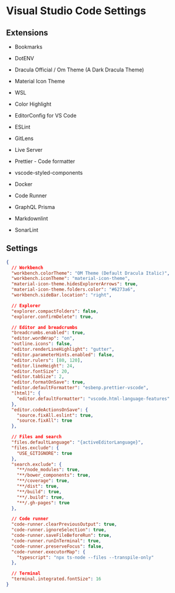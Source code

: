 # Visual Studio Code Settings

## Extensions

- Bookmarks

- DotENV

- Dracula Official / Om Theme (A Dark Dracula Theme)

- Material Icon Theme

- WSL

- Color Highlight

- EditorConfig for VS Code

- ESLint

- GitLens

- Live Server

- Prettier - Code formatter

- vscode-styled-components

- Docker

- Code Runner

- GraphQL Prisma

- Markdownlint

- SonarLint

## Settings

```json
{
  // Workbench
  "workbench.colorTheme": "OM Theme (Default Dracula Italic)",
  "workbench.iconTheme": "material-icon-theme",
  "material-icon-theme.hidesExplorerArrows": true,
  "material-icon-theme.folders.color": "#6273a6",
  "workbench.sideBar.location": "right",

  // Explorer
  "explorer.compactFolders": false,
  "explorer.confirmDelete": true,

  // Editor and breadcrumbs
  "breadcrumbs.enabled": true,
  "editor.wordWrap": "on",
  "outline.icons": false,
  "editor.renderLineHighlight": "gutter",
  "editor.parameterHints.enabled": false,
  "editor.rulers": [80, 120],
  "editor.lineHeight": 24,
  "editor.fontSize": 20,
  "editor.tabSize": 2,
  "editor.formatOnSave": true,
  "editor.defaultFormatter": "esbenp.prettier-vscode",
  "[html]": {
    "editor.defaultFormatter": "vscode.html-language-features"
  },
  "editor.codeActionsOnSave": {
    "source.fixAll.eslint": true,
    "source.fixAll": true
  },

  // Files and search
  "files.defaultLanguage": "{activeEditorLanguage}",
  "files.exclude": {
    "USE_GITIGNORE": true
  },
  "search.exclude": {
    "**/node_modules": true,
    "**/bower_components": true,
    "**/coverage": true,
    "**/dist": true,
    "**/build": true,
    "**/.build": true,
    "**/.gh-pages": true
  },

  // Code runner
  "code-runner.clearPreviousOutput": true,
  "code-runner.ignoreSelection": true,
  "code-runner.saveFileBeforeRun": true,
  "code-runner.runInTerminal": true,
  "code-runner.preserveFocus": false,
  "code-runner.executorMap": {
    "typescript": "npx ts-node --files --transpile-only"
  },

  // Terminal
  "terminal.integrated.fontSize": 16
}
```
